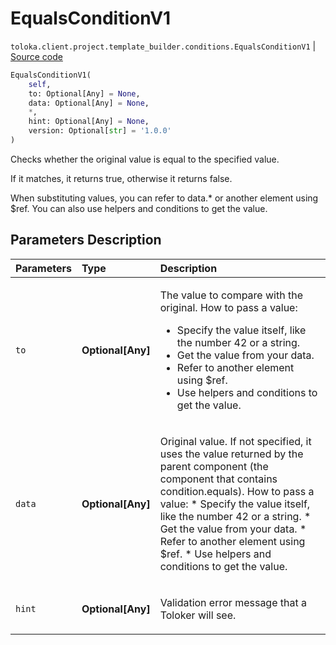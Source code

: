 # EqualsConditionV1
`toloka.client.project.template_builder.conditions.EqualsConditionV1` | [Source code](https://github.com/Toloka/toloka-kit/blob/v1.0.2/src/client/project/template_builder/conditions.py#L138)

```python
EqualsConditionV1(
    self,
    to: Optional[Any] = None,
    data: Optional[Any] = None,
    *,
    hint: Optional[Any] = None,
    version: Optional[str] = '1.0.0'
)
```

Checks whether the original value is equal to the specified value.


If it matches, it returns true, otherwise it returns false.

When substituting values, you can refer to data.* or another element using $ref. You can also use helpers and
conditions to get the value.

## Parameters Description

| Parameters | Type | Description |
| :----------| :----| :-----------|
`to`|**Optional\[Any\]**|<p>The value to compare with the original. How to pass a value:</p> <ul> <li>Specify the value itself, like the number 42 or a string.</li> <li>Get the value from your data.</li> <li>Refer to another element using $ref.</li> <li>Use helpers and conditions to get the value.</li> </ul>
`data`|**Optional\[Any\]**|<p>Original value. If not specified, it uses the value returned by the parent component (the component that contains condition.equals). How to pass a value:     * Specify the value itself, like the number 42 or a string.     * Get the value from your data.     * Refer to another element using $ref.     * Use helpers and conditions to get the value.</p>
`hint`|**Optional\[Any\]**|<p>Validation error message that a Toloker will see.</p>
